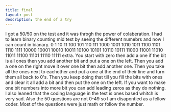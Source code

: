 ```yaml
---
title: final
layout: post
description: the end of a try
---
```


I got a 50/50 on the test and it was throgh the power of colaberation. I had to learn binary counting mid test by seeing the different numebrs and now I can count in bianary. 0 1 10 11 100 101 110 111 1000 1001 1010 1011 1100 1101 1110 1111 10000 10001 10010 10011 10100 10101 10110 10111 11000 11001 11010 11011 11100 11101 11110 11111 extra. You start with zero then add a one if the bit is all ones then you add another bit and put a one on the left. Then you add a one on the right move it over one bit then add another one. Then you take all the ones next to eachother and put a one at the end of their line and turn them all back to 0's. Then you keep doing that till you fill the bits with ones and clear it all add a bit and then put the one on the left. If you want to make one bit numbers into more bit you can add leading zeros as they do nothing. I also leaned that the coding language in the test is ones based whitch is very sad. Also the 50 questions are not 0-49 so I am disapontied as a fellow coder. Most of the questions were just math or follow the number. 